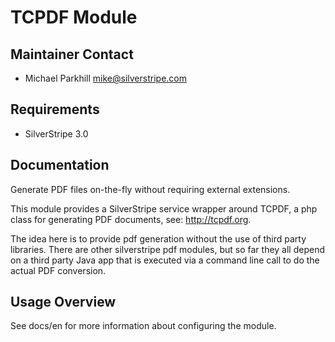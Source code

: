# TCPDF Module

## Maintainer Contact

* Michael Parkhill <mike@silverstripe.com>

## Requirements

* SilverStripe 3.0

## Documentation

Generate PDF files on-the-fly without requiring external extensions.

This module provides a SilverStripe service wrapper around TCPDF, a 
php class for generating PDF documents, see: http://tcpdf.org.

The idea here is to provide pdf generation without the use of third party
libraries. There are other silverstripe pdf modules, but so far they all 
depend on a third party Java app that is executed via a command line call 
to do the actual PDF conversion. 

## Usage Overview

See docs/en for more information about configuring the module.